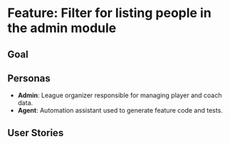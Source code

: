 # Feature: Filter for listing people in the admin module

## Goal


## Personas

- **Admin**: League organizer responsible for managing player and coach data.
- **Agent**: Automation assistant used to generate feature code and tests.

## User Stories
